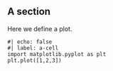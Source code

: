 ## A section

Here we define a plot.

```{python}
#| echo: false
#| label: a-cell
import matplotlib.pyplot as plt
plt.plot([1,2,3])
```

